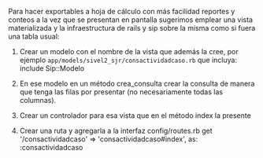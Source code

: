 Para hacer exportables a hoja de cálculo con más facilidad reportes y conteos
a la vez que se presentan en pantalla sugerimos emplear una vista materializada
y la infraestructura de rails y sip sobre la misma como si fuera una tabla usual:

1. Crear un modelo con el nombre de la vista que además la cree, por ejemplo
  `app/models/sivel2_sjr/consactividadcaso.rb` que incluya:
include Sip::Modelo

2. En ese modelo en un método crea_consulta crear la consulta de manera
que tenga las filas por presentar (no necesariamente  todas las columnas).

3. Crear un controlador para esa vista que en el método index la presente

4. Crear una ruta y agregarla a la interfaz
config/routes.rb
get '/consactividadcaso' => 'consactividadcaso#index',
  as: :consactividadcaso

